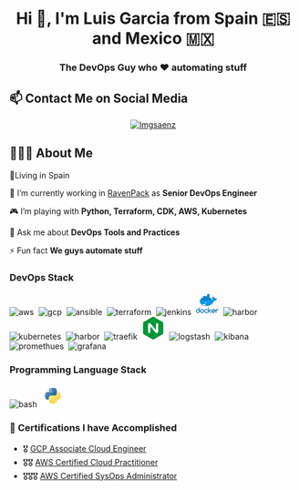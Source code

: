 <h1 align="center">Hi 👋, I'm Luis Garcia from Spain 🇪🇸 and Mexico 🇲🇽</h1>

<h3 align="center">The DevOps Guy who ♥︎ automating stuff</h3>

## 📫 Contact Me on Social Media

<div id="contact" align="center">
  <div id="badges">
    <a href="https://www.linkedin.com/in/lmgsaenz/">
      <img src="https://img.shields.io/badge/LinkedIn-blue?style=for-the-badge&logo=linkedin&logoColor=white" alt="lmgsaenz"/>
    </a>
  </div>
</div>

## 🚶🏻‍♂️ About Me

📍Living in Spain

🏢 I’m currently working in [RavenPack](https://ravenpack.com/) as **Senior DevOps Engineer**

🎮 I’m playing with **Python, Terraform, CDK, AWS, Kubernetes**

💬 Ask me about **DevOps Tools and Practices**

⚡ Fun fact **We guys automate stuff**

### DevOps Stack

<div>
    <img src="https://www.vectorlogo.zone/logos/amazon_aws/amazon_aws-icon.svg" alt="aws" title="aws" width="40" height="40"/>&nbsp;
    <img src="https://www.vectorlogo.zone/logos/google_cloud/google_cloud-icon.svg" alt="gcp" title="gcp" width="40" height="40"/>&nbsp;
    <img src="https://www.vectorlogo.zone/logos/ansible/ansible-icon.svg" alt="ansible" title="ansible" width="40" height="40"/>&nbsp;
    <img src="https://www.vectorlogo.zone/logos/terraformio/terraformio-icon.svg" alt="terraform" title="terraform" width="40" height="40"/>&nbsp;
    <img src="https://www.vectorlogo.zone/logos/jenkins/jenkins-icon.svg" alt="jenkins" title="jenkins" width="40" height="40"/>&nbsp;
    <img src="https://raw.githubusercontent.com/github/explore/80688e429a7d4ef2fca1e82350fe8e3517d3494d/topics/docker/docker.png" alt="docker" title="docker" width="40" height="40"/>&nbsp;
    <img src="https://www.vectorlogo.zone/logos/goharborio/goharborio-icon.svg" alt="harbor" title="harbor" width="40" height="40"/>&nbsp;
    <img src="https://www.vectorlogo.zone/logos/kubernetes/kubernetes-icon.svg" alt="kubernetes" title="kubernetes" width="40" height="40"/>&nbsp;
    <img src="https://www.vectorlogo.zone/logos/helmsh/helmsh-icon.svg" alt="harbor" title="harbor" width="40" height="40"/>&nbsp;
    <img src="https://www.vectorlogo.zone/logos/traefikio/traefikio-icon.svg" alt="traefik" title="traefik" width="40" height="40"/>&nbsp;
    <img src="https://raw.githubusercontent.com/github/explore/85cceaeeaf993ca35664dc37ea24f9237fbbfc14/topics/nginx/nginx.png" alt="nginx" title="nginx" width="40" height="40"/>&nbsp;
    <img src="https://www.vectorlogo.zone/logos/elasticco_logstash/elasticco_logstash-icon.svg" alt="logstash" title="logstash" width="40" height="40"/>&nbsp;
    <img src="https://www.vectorlogo.zone/logos/elasticco_kibana/elasticco_kibana-icon.svg" alt="kibana" title="kibana" width="40" height="40"/>&nbsp;
    <img src="https://www.vectorlogo.zone/logos/prometheusio/prometheusio-icon.svg" alt="promethues" title="promethues" width="40" height="40"/>&nbsp;
    <img src="https://www.vectorlogo.zone/logos/grafana/grafana-icon.svg" alt="grafana" title="grafana" width="40" height="40"/>
</div>

### Programming Language Stack

<div>
    <img src="https://www.vectorlogo.zone/logos/gnu_bash/gnu_bash-icon.svg" title="bash" alt="bash" width="40" height="40"/>&nbsp;
    <img src="https://raw.githubusercontent.com/github/explore/80688e429a7d4ef2fca1e82350fe8e3517d3494d/topics/python/python.png" alt="python" title="python" width="40" height="40"/>
</div>

### 🧾 Certifications I have Accomplished

- 🎖 [GCP Associate Cloud Engineer](https://www.credential.net/68fef791-641e-42e6-831c-b5ba50f3bf71)
- 🎖🎖 [AWS Certified Cloud Practitioner](https://www.credly.com/badges/32ba9cb9-71db-4631-a562-1ce3159859aa/linked_in_profile)
- 🎖🎖🎖 [AWS Certified SysOps Administrator](https://www.credly.com/badges/45ee1b03-ae10-4f26-ae6f-9a61d35794aa?source=linked_in_profile)
